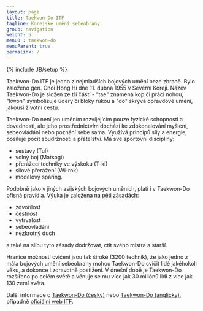 ```yaml
---
layout: page
title: Taekwon-Do ITF
tagline: Korejské umění sebeobrany
group: navigation
weight: 5
menu0 : taekwon-do
menuParent: true
permalink: /
---
```

{% include JB/setup %}

Taekwon-Do ITF je jedno z nejmladších bojových umění beze zbraně.
Bylo založeno gen. Choi Hong Hi dne 11. dubna 1955 v Severní Koreji.
Název Taekwon-Do je složen ze tří částí - "tae" znamená kop či práci nohou,
"kwon" symbolizuje údery či bloky rukou a "do" skrývá opravdové umění, jakousi životní cestu.

Taekwon-Do není jen uměním rozvíjejícím pouze fyzické schopnosti a dovednosti, ale jeho prostřednictvím dochází ke zdokonalování myšlení, sebeovládání nebo poznání sebe sama. Využívá principů síly a energie, posiluje pocit soudržnosti a přátelství. Má své sportovní disciplíny:

- sestavy (Tul)
- volný boj (Matsogi)
- přerážecí techniky ve výskoku (T-ki)
- silové přerážení (Wi-rok)
- modelový sparing.

Podobně jako v jiných asijských bojových uměních, platí i v Taekwon-Do přísná pravidla. Výuka je založena na pěti zásadách:

- zdvořilost
- čestnost
- vytrvalost
- sebeovládání
- nezkrotný duch

a také na slibu tyto zásady dodržovat, ctít svého mistra a starší.

Hranice možností cvičení jsou tak široké (3200 technik), že jako jedno z mála bojových umění sebeobrany mohou Taekwon-Do cvičit lidé jakéhokoli věku, a dokonce i zdravotně postižení. V dnešní době je Taekwon-Do rozšířeno po celém světě a věnuje se mu více jak 30 miliónů lidí z více jak 130 zemí světa.

Další informace o [Taekwon-Do (česky)](http://cs.wikipedia.org/wiki/Taekwon-do) nebo [Taekwon-Do (anglicky)](http://en.wikipedia.org/wiki/International_Taekwon-Do_Federation), případně [oficiální web ITF](http://www.tkd-itf.org/).
